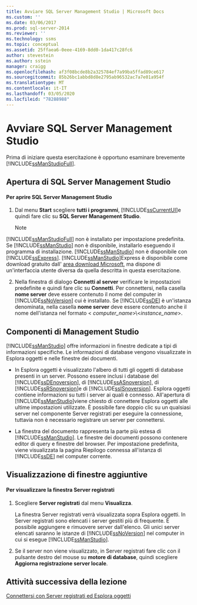 ```yaml
---
title: Avviare SQL Server Management Studio | Microsoft Docs
ms.custom: ''
ms.date: 03/06/2017
ms.prod: sql-server-2014
ms.reviewer: ''
ms.technology: ssms
ms.topic: conceptual
ms.assetid: 25ffaea6-0eee-4169-8dd0-1da417c28fc6
author: stevestein
ms.author: sstein
manager: craigg
ms.openlocfilehash: af3f08bcde8b2a325784ef7a99ba5ffad89ce617
ms.sourcegitcommit: 85b26bc1abbd8d8e2795ab96532ac7a7e01a954f
ms.translationtype: MT
ms.contentlocale: it-IT
ms.lasthandoff: 03/05/2020
ms.locfileid: "78288988"
---
```

# <a name="start-sql-server-management-studio"></a>Avviare SQL Server Management Studio
  Prima di iniziare questa esercitazione è opportuno esaminare brevemente [!INCLUDE[ssManStudioFull](../../includes/ssmanstudiofull-md.md)].  
  
## <a name="opening-sql-server-management-studio"></a>Apertura di SQL Server Management Studio  
  
#### <a name="to-open-sql-server-management-studio"></a>Per aprire SQL Server Management Studio  
  
1.  Dal menu **Start** scegliere **tutti i programmi**, [!INCLUDE[ssCurrentUI](../../includes/sscurrentui-md.md)]e quindi fare clic su **SQL Server Management Studio**.  
  
    > [!NOTE]  
    >  
  [!INCLUDE[ssManStudioFull](../../includes/ssmanstudiofull-md.md)] non è installato per impostazione predefinita. Se [!INCLUDE[ssManStudio](../../includes/ssmanstudio-md.md)] non è disponibile, installarlo eseguendo il programma di installazione. 
  [!INCLUDE[ssManStudio](../../includes/ssmanstudio-md.md)] non è disponibile con [!INCLUDE[ssExpress](../../includes/ssexpress-md.md)]. [!INCLUDE[ssManStudio](../../includes/ssmanstudio-md.md)]Express è disponibile come download gratuito dall' [area download Microsoft](https://www.microsoft.com/download/details.aspx?id=14630), ma dispone di un'interfaccia utente diversa da quella descritta in questa esercitazione.  
  
2.  Nella finestra di dialogo **Connetti al server** verificare le impostazioni predefinite e quindi fare clic su **Connetti**. Per connettersi, nella casella **nome server** deve essere contenuto il nome del computer in [!INCLUDE[ssNoVersion](../../includes/ssnoversion-md.md)] cui è installato. Se [!INCLUDE[ssDE](../../includes/ssde-md.md)] è un'istanza denominata, nella casella **nome server** deve essere contenuto anche il nome dell'istanza nel formato \< *computer_name*>\\<*instance_name*>.  
  
## <a name="management-studio-components"></a>Componenti di Management Studio  
 
  [!INCLUDE[ssManStudio](../../includes/ssmanstudio-md.md)] offre informazioni in finestre dedicate a tipi di informazioni specifiche. Le informazioni di database vengono visualizzate in Esplora oggetti e nelle finestre dei documenti.  
  
-   In Esplora oggetti è visualizzato l'albero di tutti gli oggetti di database presenti in un server. Possono essere inclusi i database del [!INCLUDE[ssDEnoversion](../../includes/ssdenoversion-md.md)], di [!INCLUDE[ssASnoversion](../../includes/ssasnoversion-md.md)], di [!INCLUDE[ssRSnoversion](../../includes/ssrsnoversion-md.md)]e di [!INCLUDE[ssISnoversion](../../includes/ssisnoversion-md.md)]. Esplora oggetti contiene informazioni su tutti i server ai quali è connesso. All'apertura di [!INCLUDE[ssManStudio](../../includes/ssmanstudio-md.md)]viene chiesto di connettere Esplora oggetti alle ultime impostazioni utilizzate. È possibile fare doppio clic su un qualsiasi server nel componente Server registrati per eseguire la connessione, tuttavia non è necessario registrare un server per connettersi.  
  
-   La finestra del documento rappresenta la parte più estesa di [!INCLUDE[ssManStudio](../../includes/ssmanstudio-md.md)]. Le finestre dei documenti possono contenere editor di query e finestre del browser. Per impostazione predefinita, viene visualizzata la pagina Riepilogo connessa all'istanza di [!INCLUDE[ssDE](../../includes/ssde-md.md)] nel computer corrente.  
  
## <a name="showing-additional-windows"></a>Visualizzazione di finestre aggiuntive  
  
#### <a name="to-show-the-registered-servers-window"></a>Per visualizzare la finestra Server registrati  
  
1.  Scegliere **Server registrati** dal menu **Visualizza**.  
  
     La finestra Server registrati verrà visualizzata sopra Esplora oggetti. In Server registrati sono elencati i server gestiti più di frequente. È possibile aggiungere e rimuovere server dall'elenco. Gli unici server elencati saranno le istanze di [!INCLUDE[ssNoVersion](../../includes/ssnoversion-md.md)] nel computer in cui si esegue [!INCLUDE[ssManStudio](../../includes/ssmanstudio-md.md)].  
  
2.  Se il server non viene visualizzato, in Server registrati fare clic con il pulsante destro del mouse su **motore di database**, quindi scegliere **Aggiorna registrazione server locale**.  
  
## <a name="next-task-in-lesson"></a>Attività successiva della lezione  
 [Connettersi con Server registrati ed Esplora oggetti](../object/object-explorer.md)  
  
  
